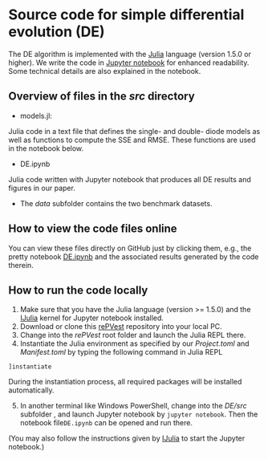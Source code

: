# Source code for simple differential evolution (DE)
The DE algorithm is implemented with the  [Julia](https://julialang.org/) language (version 1.5.0 or higher). We write the code in [ Jupyter notebook](https://github.com/JuliaLang/IJulia.jl) for enhanced readability. Some technical details are also explained in the notebook.
## Overview of files in the *src* directory
- models.jl: 

Julia code in a text file that defines the single- and double- diode models as well as functions to compute the SSE and RMSE. These functions are used in the notebook below.
- DE.ipynb

Julia code written with Jupyter notebook that produces all DE results and figures in our paper.
- The *data* subfolder contains the two benchmark datasets.

## How to view the code files online
You can view these files directly on GitHub just by clicking them, e.g., the pretty notebook  [DE.ipynb](./src/DE.ipynb) and the associated results generated by the code therein.
## How to run the code locally
1. Make sure that you have the Julia language (version >= 1.5.0) and the [IJulia](https://github.com/JuliaLang/IJulia.jl) kernel for Jupyter notebook installed.
2. Download or clone this [rePVest](https://github.com/ShuhuaGao/rePVest) repository into your local PC.
3. Change into the *rePVest* root folder and launch the Julia REPL there.
4. Instantiate the Julia environment as specified by our *Project.toml*  and *Manifest.toml* by typing the following command in Julia REPL
```julia-repl
]instantiate
```
During the instantiation process, all required packages will be installed automatically.

5. In another terminal like Windows PowerShell, change into the *DE/src* subfolder , and launch Jupyter notebook by `jupyter notebook`. Then the notebook file`DE.ipynb` can be opened and run there. 

(You may also follow the instructions given by [IJulia](https://github.com/JuliaLang/IJulia.jl) to start the Jupyter notebook.)
